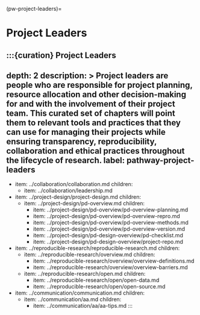 (pw-project-leaders)=
# Project Leaders

:::{curation} Project Leaders
---
depth: 2
description: >
  Project leaders are people who are responsible for project planning, resource allocation and other decision-making for and with the involvement of their project team.
  This curated set of chapters will point them to relevant tools and practices that they can use for managing their projects while ensuring transparency, reproducibility, collaboration and ethical practices throughout the lifecycle of research.
label: pathway-project-leaders
---
- item: ../collaboration/collaboration.md
  children:
    - item: ../collaboration/leadership.md
- item: ../project-design/project-design.md
  children:
    - item: ../project-design/pd-overview.md
      children:
        - item: ../project-design/pd-overview/pd-overview-planning.md
        - item: ../project-design/pd-overview/pd-overview-repro.md
        - item: ../project-design/pd-overview/pd-overview-methods.md
        - item: ../project-design/pd-overview/pd-overview-version.md
        - item: ../project-design/pd-design-overview/pd-checklist.md
        - item: ../project-design/pd-design-overview/project-repo.md
- item: ../reproducible-research/reproducible-research.md
  children:
    - item: ../reproducible-research/overview.md
      children:
        - item: ../reproducible-research/overview/overview-definitions.md
        - item: ../reproducible-research/overview/overview-barriers.md
    - item: ../reproducible-research/open.md
      children:
        - item: ../reproducible-research/open/open-data.md
        - item: ../reproducible-research/open/open-source.md
- item: ../communication/communication.md
  children:
    - item: ../communication/aa.md
      children:
        - item: ../communication/aa/aa-tips.md
:::
